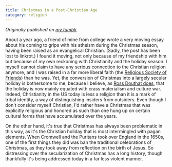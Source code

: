 ```yaml
---
title: Christmas in a Post-Christian Age
category: religion
---
```


*Originally published on [my tumblr](https://isaacsmith.tumblr.com/post/2404318564/christmas-in-a-post-christian-age).*

About a year ago, a friend of mine from college wrote a very moving essay about his coming to grips with his atheism during the Christmas season, having been raised as an evangelical Christian. (Sadly, the post has been lost to linkrot.) I found it moving, not only because of my friendship with him but because of my own reckoning with Christianity and the holiday season. I myself cannot claim to have any serious connection to the Christian religion anymore, and I was raised in a far more liberal faith (the [Religious Society of Friends](http://www.quaker.org/)) than he was. Yet, the conversion of Christmas into a largely secular holiday is bothersome to me, because I believe, as [Ross Douthat does](http://www.nytimes.com/2010/12/20/opinion/20douthat.html), that the holiday is now mainly equated with crass materialism and culture war. Indeed, Christianity in the US today is less a religion than it is a mark of tribal identity, a way of distinguishing insiders from outsiders. Even though I don't consider myself Christian, I'd rather have a Christmas that was explicitly religious and honored as such than one hung up on certain cultural forms that have accumulated over the years.

On the other hand, it's true that Christmas has always been problematic in this way, as it's the Christian holiday that is most intermingled with pagan elements. When Cromwell and the Puritans took over England in the 1650s, one of the first things they did was ban the traditional celebrations of Christmas, as they took away from reflection on the birth of Jesus. So distressing over the secularization of Christmas has a long history, though thankfully it's being addressed today in a far less violent manner.
